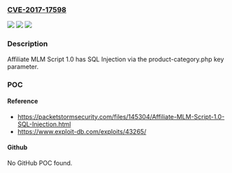 ### [CVE-2017-17598](https://cve.mitre.org/cgi-bin/cvename.cgi?name=CVE-2017-17598)
![](https://img.shields.io/static/v1?label=Product&message=n%2Fa&color=blue)
![](https://img.shields.io/static/v1?label=Version&message=n%2Fa&color=blue)
![](https://img.shields.io/static/v1?label=Vulnerability&message=n%2Fa&color=brighgreen)

### Description

Affiliate MLM Script 1.0 has SQL Injection via the product-category.php key parameter.

### POC

#### Reference
- https://packetstormsecurity.com/files/145304/Affiliate-MLM-Script-1.0-SQL-Injection.html
- https://www.exploit-db.com/exploits/43265/

#### Github
No GitHub POC found.

